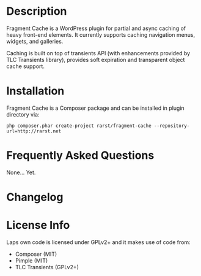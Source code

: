# Description

Fragment Cache is a WordPress plugin for partial and async caching of heavy front-end elements. It currently supports caching navigation menus, widgets, and galleries.

Caching is built on top of transients API (with enhancements provided by TLC Transients library), provides soft expiration and transparent object cache support.

# Installation

Fragment Cache is a Composer package and can be installed in plugin directory via:

    php composer.phar create-project rarst/fragment-cache --repository-url=http://rarst.net

# Frequently Asked Questions

None... Yet.

# Changelog

# License Info

Laps own code is licensed under GPLv2+ and it makes use of code from:

 - Composer (MIT)
 - Pimple (MIT)
 - TLC Transients (GPLv2+)